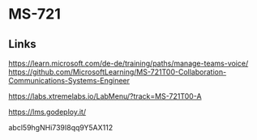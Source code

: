 # MS-721


## Links
https://learn.microsoft.com/de-de/training/paths/manage-teams-voice/
https://github.com/MicrosoftLearning/MS-721T00-Collaboration-Communications-Systems-Engineer


https://labs.xtremelabs.io/LabMenu/?track=MS-721T00-A

https://lms.godeploy.it/



















abcl59hgNHi739I8qq9Y5AX112
